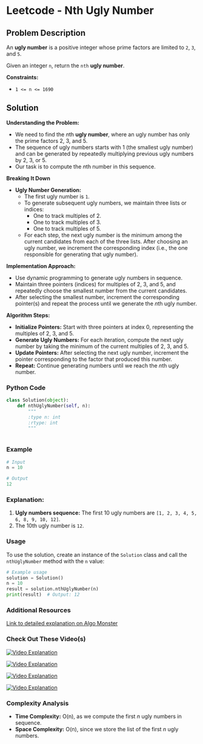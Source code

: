 # Leetcode - Nth Ugly Number

## Problem Description

An **ugly number** is a positive integer whose prime factors are limited to `2`, `3`, and `5`.

Given an integer `n`, return the `nth` **ugly number**.

**Constraints:**
- `1 <= n <= 1690`

## Solution

**Understanding the Problem:**
   - We need to find the *n*th **ugly number**, where an ugly number has only the prime factors 2, 3, and 5.
   - The sequence of ugly numbers starts with 1 (the smallest ugly number) and can be generated by repeatedly multiplying previous ugly numbers by 2, 3, or 5.
   - Our task is to compute the *n*th number in this sequence.

**Breaking It Down**
   - **Ugly Number Generation:**
     - The first ugly number is `1`.
     - To generate subsequent ugly numbers, we maintain three lists or indices: 
       - One to track multiples of 2.
       - One to track multiples of 3.
       - One to track multiples of 5.
     - For each step, the next ugly number is the minimum among the current candidates from each of the three lists. After choosing an ugly number, we increment the corresponding index (i.e., the one responsible for generating that ugly number).

**Implementation Approach:**
   - Use dynamic programming to generate ugly numbers in sequence.
   - Maintain three pointers (indices) for multiples of 2, 3, and 5, and repeatedly choose the smallest number from the current candidates.
   - After selecting the smallest number, increment the corresponding pointer(s) and repeat the process until we generate the *n*th ugly number.

**Algorithm Steps:**
   - **Initialize Pointers:** Start with three pointers at index 0, representing the multiples of 2, 3, and 5.
   - **Generate Ugly Numbers:** For each iteration, compute the next ugly number by taking the minimum of the current multiples of 2, 3, and 5.
   - **Update Pointers:** After selecting the next ugly number, increment the pointer corresponding to the factor that produced this number.
   - **Repeat:** Continue generating numbers until we reach the *n*th ugly number.

### Python Code

```python
class Solution(object):
    def nthUglyNumber(self, n):
        """
        :type n: int
        :rtype: int
        """
        
```

### Example

```python
# Input
n = 10

# Output
12
```

### Explanation:
1. **Ugly numbers sequence:** The first 10 ugly numbers are `[1, 2, 3, 4, 5, 6, 8, 9, 10, 12]`.
2. The 10th ugly number is `12`.

### Usage

To use the solution, create an instance of the `Solution` class and call the `nthUglyNumber` method with the `n` value:

```python
# Example usage
solution = Solution()
n = 10
result = solution.nthUglyNumber(n)
print(result)  # Output: 12
```

### Additional Resources

[Link to detailed explanation on Algo Monster](https://algo.monster/liteproblems/264)


### Check Out These Video(s)

[![Video Explanation](https://img.youtube.com/vi/kSDI_iOiGQY/mqdefault.jpg)](https://youtu.be/kSDI_iOiGQY)

[![Video Explanation](https://img.youtube.com/vi/M0Zay1Qr9ws/mqdefault.jpg)](https://youtu.be/M0Zay1Qr9ws)

[![Video Explanation](https://img.youtube.com/vi/X5SuOsIWCoI/mqdefault.jpg)](https://youtu.be/X5SuOsIWCoI)

[![Video Explanation](https://img.youtube.com/vi/1pj2a5bmziY/mqdefault.jpg)](https://youtu.be/1pj2a5bmziY)

### Complexity Analysis

- **Time Complexity:** O(n), as we compute the first *n* ugly numbers in sequence.
- **Space Complexity:** O(n), since we store the list of the first *n* ugly numbers.